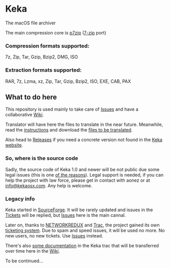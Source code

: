 # Keka
The macOS file archiver

The main compression core is [p7zip](http://p7zip.sourceforge.net) ([7-zip](http://www.7-zip.org) port)

### Compression formats supported:
7z, Zip, Tar, Gzip, Bzip2, DMG, ISO

### Extraction formats supported:
RAR, 7z, Lzma, xz, Zip, Tar, Gzip, Bzip2, ISO, EXE, CAB, PAX

## What to do here

This repository is used mainly to take care of [Issues](https://github.com/aonez/Keka/issues) and have a collaborative [Wiki](https://github.com/aonez/Keka/wiki).

Translator will have here the files to translate in the near future. Meanwhile, read the [instructions](http://www.kekaosx.com/forum/viewtopic.php?f=1&t=5) and download the [files to be translated](http://sourceforge.net/projects/keka/files/Keka%20Translator.7z/download).


Also head to [Releases](https://github.com/aonez/Keka/releases) if you need a concrete version not found in the [Keka website](http://www.kekaosx.com).

### So, where is the source code
Sadly, the source code of Keka 1.0 and newer will be not public due some legal issues (this is one [of the reasons](http://trac.kekaosx.com/ticket/14)). Legal support is needed, if you can help the project with law force, please get in contact with aonez or at info@kekaosx.com. Any help is welcome.

### Legacy info
Keka started in [SourceForge](http://sourceforge.net/projects/keka). It will be rarely updated and issues in the [Tickets](https://sourceforge.net/p/keka/_list/tickets) will be replied, but [Issues](https://github.com/aonez/Keka/issues) here is the main cannal.

Later on, thanks to [NETWORKREDUX](https://networkredux.com) and [Trac](https://trac.edgewall.org), the project gained its own [ticketing system](http://trac.kekaosx.com). Due to spam and speed issues, it will be used no more. No new users, no new tickets. Use [Issues](https://github.com/aonez/Keka/issues) instead.

There's also [some documentation](http://trac.kekaosx.com/wiki/Doc) in the Keka trac that will be transferred over time here in the [Wiki](https://github.com/aonez/Keka/wiki).

To be continued...
